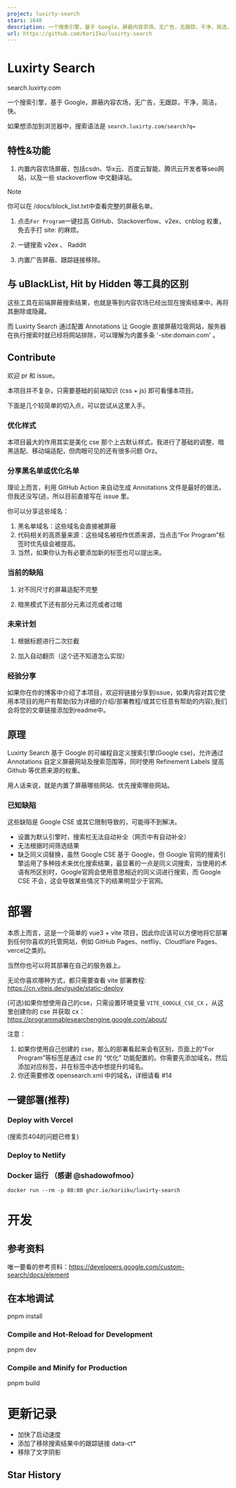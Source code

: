```yaml
---
project: luxirty-search
stars: 1640
description: 一个搜索引擎，基于 Google，屏蔽内容农场，无广告，无跟踪，干净，简洁，快。
url: https://github.com/KoriIku/luxirty-search
---
```


Luxirty Search
==============

search.luxirty.com

一个搜索引擎，基于 Google，屏蔽内容农场，无广告，无跟踪，干净，简洁，快。

如果想添加到浏览器中，搜索语法是 `search.luxirty.com/search?q=`

特性&功能
-----

1.  内置内容农场屏蔽，包括csdn、华x云、百度云智能、腾讯云开发者等seo网站，以及一些 stackoverflow 中文翻译站。

Note

你可以在 /docs/block\_list.txt中查看完整的屏蔽名单。

1.  点击`For Program`一键拉高 GitHub、Stackoverflow、v2ex、cnblog 权重，免去手打 site: 的麻烦。
    
2.  一键搜索 v2ex 、 Raddit
    
3.  内置广告屏蔽、跟踪链接移除。
    

与 uBlackList, Hit by Hidden 等工具的区别
----------------------------------

这些工具在前端屏蔽搜索结果，也就是等到内容农场已经出现在搜索结果中，再将其删除或隐藏。

而 Luxirty Search 通过配置 Annotations 让 Google 直接屏蔽垃圾网站，服务器在执行搜索时就已经将网站排除，可以理解为内置多条 '-site:domain.com' 。

Contribute
----------

欢迎 pr 和 issue。

本项目并不复杂，只需要基础的前端知识 (css + js) 即可看懂本项目。

下面是几个较简单的切入点，可以尝试从这里入手。

### 优化样式

本项目最大的作用其实是美化 cse 那个上古默认样式，我进行了基础的调整、暗黑适配、移动端适配，但肉眼可见的还有很多问题 Orz。

### 分享黑名单或优化名单

理论上而言，利用 GitHub Action 来自动生成 Annotations 文件是最好的做法，但我还没写(逃，所以目前直接写在 issue 里。

你可以分享这些域名：

1.  黑名单域名：这些域名会直接被屏蔽
2.  代码相关的高质量来源：这些域名被视作优质来源，当点击“For Program”标签时优先级会被提高。
3.  当然，如果你认为有必要添加新的标签也可以提出来。

### 当前的缺陷

1.  对不同尺寸的屏幕适配不完整
    
2.  暗黑模式下还有部分元素过亮或者过暗
    

### 未来计划

1.  根据标题进行二次拦截
    
2.  加入自动翻页（这个还不知道怎么实现）
    

### 经验分享

如果你在你的博客中介绍了本项目，欢迎将链接分享到issue，如果内容对其它使用本项目的用户有帮助(较为详细的介绍/部署教程/或其它任意有帮助的内容),我们会将您的文章链接添加到readme中。

原理
--

Luxirty Search 基于 Google 的可编程自定义搜索引擎(Google cse)，允许通过 Annotations 自定义屏蔽网站及搜索范围等，同时使用 Refinement Labels 提高 Github 等优质来源的权重。

用人话来说，就是内置了屏蔽哪些网站、优先搜索哪些网站。

### 已知缺陷

这些缺陷是 Google CSE 或其它限制导致的，可能得不到解决。

-   设置为默认引擎时，搜索栏无法自动补全（网页中有自动补全）
-   无法根据时间筛选结果
-   缺乏同义词替换，虽然 Google CSE 基于 Google，但 Google 官网的搜索引擎运用了多种技术来优化搜索结果，最显著的一点是同义词搜索，当使用的术语有所区别时，Google官网会使用意思相近的同义词进行搜索，而 Google CSE 不会，这会导致某些情况下的结果明显少于官网。

部署
==

本质上而言，这是一个简单的 vue3 + vite 项目，因此你应该可以方便地将它部署到任何你喜欢的托管网站，例如 GitHub Pages、netfliy、Cloudflare Pages、vercel之类的。

当然你也可以将其部署在自己的服务器上。

无论你喜欢哪种方式，都只需要查看 vite 部署教程: https://cn.vitejs.dev/guide/static-deploy

(可选)如果你想使用自己的cse，只需设置环境变量 `VITE_GOOGLE_CSE_CX` ，从这里创建你的 cse 并获取 cx： https://programmablesearchengine.google.com/about/

注意：

1.  如果你使用自己创建的 cse，那么的部署看起来会有区别，页面上的“For Program”等标签是通过 cse 的 “优化” 功能配置的。你需要先添加域名，然后添加对应标签，并在标签中选中想提升的域名。
2.  你还需要修改 opensearch.xml 中的域名，详细请看 #14

一键部署(推荐)
--------

### Deploy with Vercel

(搜索页404的问题已修复)

### Deploy to Netlify

### Docker 运行 （感谢 @shadowofmoo）

`docker run --rm -p 80:80 ghcr.io/koriiku/luxirty-search`

开发
==

参考资料
----

唯一要看的参考资料：https://developers.google.com/custom-search/docs/element

在本地调试
-----

pnpm install

### Compile and Hot-Reload for Development

pnpm dev

### Compile and Minify for Production

pnpm build

更新记录
====

-   加快了启动速度
-   添加了移除搜索结果中的跟踪链接 data-ct\*
-   移除了文字阴影

Star History
------------
